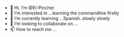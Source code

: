 - 👋 Hi, I’m @El-Pincher
- 👀 I’m interested in ...learning the commandline firstly
- 🌱 I’m currently learning ...Spanish..slowly slowly
- 💞️ I’m looking to collaborate on ...
- 📫 How to reach me ...

<!---
El-Pincher/El-Pincher is a ✨ special ✨ repository because its `README.md` (this file) appears on your GitHub profile.
You can click the Preview link to take a look at your changes.
--->

